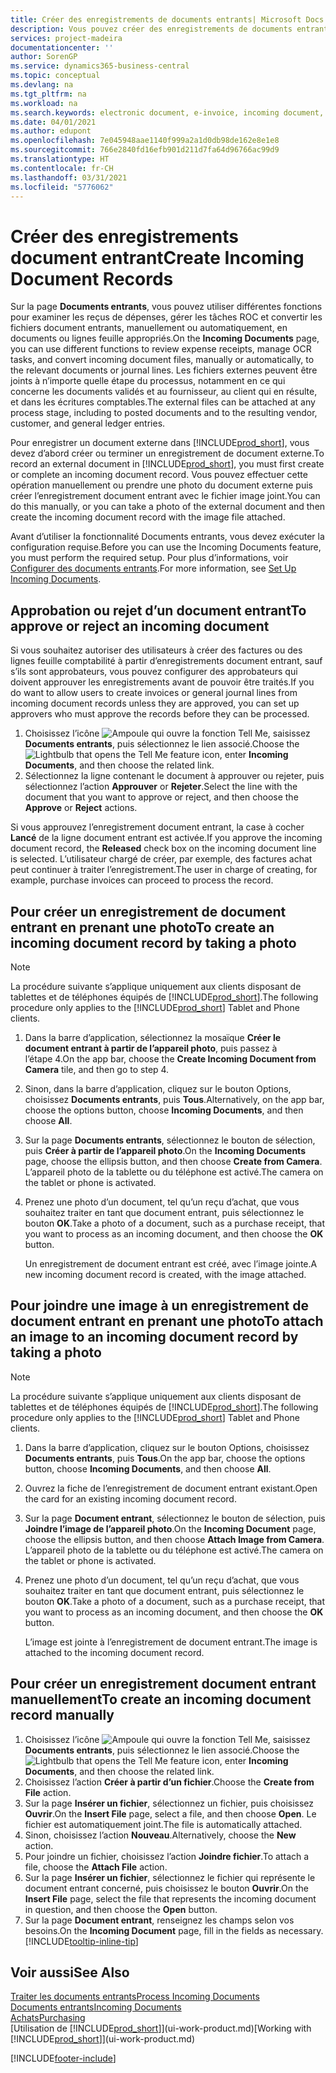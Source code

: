 ```yaml
---
title: Créer des enregistrements de documents entrants| Microsoft Docs
description: Vous pouvez créer des enregistrements de documents entrants, tels que des factures électroniques, et gérer des tâches OCR, du commerce électronique, et de l’échange de documents.
services: project-madeira
documentationcenter: ''
author: SorenGP
ms.service: dynamics365-business-central
ms.topic: conceptual
ms.devlang: na
ms.tgt_pltfrm: na
ms.workload: na
ms.search.keywords: electronic document, e-invoice, incoming document, OCR, ecommerce, document exchange, import invoice
ms.date: 04/01/2021
ms.author: edupont
ms.openlocfilehash: 7e045948aae1140f999a2a1d0db98de162e8e1e8
ms.sourcegitcommit: 766e2840fd16efb901d211d7fa64d96766ac99d9
ms.translationtype: HT
ms.contentlocale: fr-CH
ms.lasthandoff: 03/31/2021
ms.locfileid: "5776062"
---
```

# <a name="create-incoming-document-records"></a><span data-ttu-id="cdaf1-103">Créer des enregistrements document entrant</span><span class="sxs-lookup"><span data-stu-id="cdaf1-103">Create Incoming Document Records</span></span>
<span data-ttu-id="cdaf1-104">Sur la page **Documents entrants**, vous pouvez utiliser différentes fonctions pour examiner les reçus de dépenses, gérer les tâches ROC et convertir les fichiers document entrants, manuellement ou automatiquement, en documents ou lignes feuille appropriés.</span><span class="sxs-lookup"><span data-stu-id="cdaf1-104">On the **Incoming Documents** page, you can use different functions to review expense receipts, manage OCR tasks, and convert incoming document files, manually or automatically, to the relevant documents or journal lines.</span></span> <span data-ttu-id="cdaf1-105">Les fichiers externes peuvent être joints à n’importe quelle étape du processus, notamment en ce qui concerne les documents validés et au fournisseur, au client qui en résulte, et dans les écritures comptables.</span><span class="sxs-lookup"><span data-stu-id="cdaf1-105">The external files can be attached at any process stage, including to posted documents and to the resulting vendor, customer, and general ledger entries.</span></span>

<span data-ttu-id="cdaf1-106">Pour enregistrer un document externe dans [!INCLUDE[prod_short](includes/prod_short.md)], vous devez d’abord créer ou terminer un enregistrement de document externe.</span><span class="sxs-lookup"><span data-stu-id="cdaf1-106">To record an external document in [!INCLUDE[prod_short](includes/prod_short.md)], you must first create or complete an incoming document record.</span></span> <span data-ttu-id="cdaf1-107">Vous pouvez effectuer cette opération manuellement ou prendre une photo du document externe puis créer l’enregistrement document entrant avec le fichier image joint.</span><span class="sxs-lookup"><span data-stu-id="cdaf1-107">You can do this manually, or you can take a photo of the external document and then create the incoming document record with the image file attached.</span></span>

<span data-ttu-id="cdaf1-108">Avant d’utiliser la fonctionnalité Documents entrants, vous devez exécuter la configuration requise.</span><span class="sxs-lookup"><span data-stu-id="cdaf1-108">Before you can use the Incoming Documents feature, you must perform the required setup.</span></span> <span data-ttu-id="cdaf1-109">Pour plus d’informations, voir [Configurer des documents entrants](across-how-setup-income-documents.md).</span><span class="sxs-lookup"><span data-stu-id="cdaf1-109">For more information, see [Set Up Incoming Documents](across-how-setup-income-documents.md).</span></span>

## <a name="to-approve-or-reject-an-incoming-document"></a><span data-ttu-id="cdaf1-110">Approbation ou rejet d’un document entrant</span><span class="sxs-lookup"><span data-stu-id="cdaf1-110">To approve or reject an incoming document</span></span>
<span data-ttu-id="cdaf1-111">Si vous souhaitez autoriser des utilisateurs à créer des factures ou des lignes feuille comptabilité à partir d’enregistrements document entrant, sauf s’ils sont approbateurs, vous pouvez configurer des approbateurs qui doivent approuver les enregistrements avant de pouvoir être traités.</span><span class="sxs-lookup"><span data-stu-id="cdaf1-111">If you do want to allow users to create invoices or general journal lines from incoming document records unless they are approved, you can set up approvers who must approve the records before they can be processed.</span></span>

1. <span data-ttu-id="cdaf1-112">Choisissez l’icône ![Ampoule qui ouvre la fonction Tell Me](media/ui-search/search_small.png "Dites-moi ce que vous voulez faire"), saisissez **Documents entrants**, puis sélectionnez le lien associé.</span><span class="sxs-lookup"><span data-stu-id="cdaf1-112">Choose the ![Lightbulb that opens the Tell Me feature](media/ui-search/search_small.png "Tell me what you want to do") icon, enter **Incoming Documents**, and then choose the related link.</span></span>
2. <span data-ttu-id="cdaf1-113">Sélectionnez la ligne contenant le document à approuver ou rejeter, puis sélectionnez l’action **Approuver** or **Rejeter**.</span><span class="sxs-lookup"><span data-stu-id="cdaf1-113">Select the line with the document that you want to approve or reject, and then choose the **Approve** or **Reject** actions.</span></span>

<span data-ttu-id="cdaf1-114">Si vous approuvez l’enregistrement document entrant, la case à cocher **Lancé** de la ligne document entrant est activée.</span><span class="sxs-lookup"><span data-stu-id="cdaf1-114">If you approve the incoming document record, the **Released** check box on the incoming document line is selected.</span></span> <span data-ttu-id="cdaf1-115">L’utilisateur chargé de créer, par exemple, des factures achat peut continuer à traiter l’enregistrement.</span><span class="sxs-lookup"><span data-stu-id="cdaf1-115">The user in charge of creating, for example, purchase invoices can proceed to process the record.</span></span>

## <a name="to-create-an-incoming-document-record-by-taking-a-photo"></a><span data-ttu-id="cdaf1-116">Pour créer un enregistrement de document entrant en prenant une photo</span><span class="sxs-lookup"><span data-stu-id="cdaf1-116">To create an incoming document record by taking a photo</span></span>
> [!NOTE]  
>   <span data-ttu-id="cdaf1-117">La procédure suivante s’applique uniquement aux clients disposant de tablettes et de téléphones équipés de [!INCLUDE[prod_short](includes/prod_short.md)].</span><span class="sxs-lookup"><span data-stu-id="cdaf1-117">The following procedure only applies to the [!INCLUDE[prod_short](includes/prod_short.md)] Tablet and Phone clients.</span></span>

1. <span data-ttu-id="cdaf1-118">Dans la barre d’application, sélectionnez la mosaïque **Créer le document entrant à partir de l’appareil photo**, puis passez à l’étape 4.</span><span class="sxs-lookup"><span data-stu-id="cdaf1-118">On the app bar, choose the **Create Incoming Document from Camera** tile, and then go to step 4.</span></span>
2. <span data-ttu-id="cdaf1-119">Sinon, dans la barre d’application, cliquez sur le bouton Options, choisissez **Documents entrants**, puis **Tous**.</span><span class="sxs-lookup"><span data-stu-id="cdaf1-119">Alternatively, on the app bar, choose the options button, choose **Incoming Documents**, and then choose **All**.</span></span>
3. <span data-ttu-id="cdaf1-120">Sur la page **Documents entrants**, sélectionnez le bouton de sélection, puis **Créer à partir de l’appareil photo**.</span><span class="sxs-lookup"><span data-stu-id="cdaf1-120">On the **Incoming Documents** page, choose the ellipsis button, and then choose **Create from Camera**.</span></span> <span data-ttu-id="cdaf1-121">L’appareil photo de la tablette ou du téléphone est activé.</span><span class="sxs-lookup"><span data-stu-id="cdaf1-121">The camera on the tablet or phone is activated.</span></span>
4. <span data-ttu-id="cdaf1-122">Prenez une photo d’un document, tel qu’un reçu d’achat, que vous souhaitez traiter en tant que document entrant, puis sélectionnez le bouton **OK**.</span><span class="sxs-lookup"><span data-stu-id="cdaf1-122">Take a photo of a document, such as a purchase receipt, that you want to process as an incoming document, and then choose the **OK** button.</span></span>

    <span data-ttu-id="cdaf1-123">Un enregistrement de document entrant est créé, avec l’image jointe.</span><span class="sxs-lookup"><span data-stu-id="cdaf1-123">A new incoming document record is created, with the image attached.</span></span>

## <a name="to-attach-an-image-to-an-incoming-document-record-by-taking-a-photo"></a><span data-ttu-id="cdaf1-124">Pour joindre une image à un enregistrement de document entrant en prenant une photo</span><span class="sxs-lookup"><span data-stu-id="cdaf1-124">To attach an image to an incoming document record by taking a photo</span></span>
> [!NOTE]  
>   <span data-ttu-id="cdaf1-125">La procédure suivante s’applique uniquement aux clients disposant de tablettes et de téléphones équipés de [!INCLUDE[prod_short](includes/prod_short.md)].</span><span class="sxs-lookup"><span data-stu-id="cdaf1-125">The following procedure only applies to the [!INCLUDE[prod_short](includes/prod_short.md)] Tablet and Phone clients.</span></span>

1. <span data-ttu-id="cdaf1-126">Dans la barre d’application, cliquez sur le bouton Options, choisissez **Documents entrants**, puis **Tous**.</span><span class="sxs-lookup"><span data-stu-id="cdaf1-126">On the app bar, choose the options button, choose **Incoming Documents**, and then choose **All**.</span></span>
2. <span data-ttu-id="cdaf1-127">Ouvrez la fiche de l’enregistrement de document entrant existant.</span><span class="sxs-lookup"><span data-stu-id="cdaf1-127">Open the card for an existing incoming document record.</span></span>
3. <span data-ttu-id="cdaf1-128">Sur la page **Document entrant**, sélectionnez le bouton de sélection, puis **Joindre l’image de l’appareil photo**.</span><span class="sxs-lookup"><span data-stu-id="cdaf1-128">On the **Incoming Document** page, choose the ellipsis button, and then choose **Attach Image from Camera**.</span></span> <span data-ttu-id="cdaf1-129">L’appareil photo de la tablette ou du téléphone est activé.</span><span class="sxs-lookup"><span data-stu-id="cdaf1-129">The camera on the tablet or phone is activated.</span></span>
4. <span data-ttu-id="cdaf1-130">Prenez une photo d’un document, tel qu’un reçu d’achat, que vous souhaitez traiter en tant que document entrant, puis sélectionnez le bouton **OK**.</span><span class="sxs-lookup"><span data-stu-id="cdaf1-130">Take a photo of a document, such as a purchase receipt, that you want to process as an incoming document, and then choose the **OK** button.</span></span>

    <span data-ttu-id="cdaf1-131">L’image est jointe à l’enregistrement de document entrant.</span><span class="sxs-lookup"><span data-stu-id="cdaf1-131">The image is attached to the incoming document record.</span></span>

## <a name="to-create-an-incoming-document-record-manually"></a><span data-ttu-id="cdaf1-132">Pour créer un enregistrement document entrant manuellement</span><span class="sxs-lookup"><span data-stu-id="cdaf1-132">To create an incoming document record manually</span></span>
1. <span data-ttu-id="cdaf1-133">Choisissez l’icône ![Ampoule qui ouvre la fonction Tell Me](media/ui-search/search_small.png "Dites-moi ce que vous voulez faire"), saisissez **Documents entrants**, puis sélectionnez le lien associé.</span><span class="sxs-lookup"><span data-stu-id="cdaf1-133">Choose the ![Lightbulb that opens the Tell Me feature](media/ui-search/search_small.png "Tell me what you want to do") icon, enter **Incoming Documents**, and then choose the related link.</span></span>
2. <span data-ttu-id="cdaf1-134">Choisissez l’action **Créer à partir d’un fichier**.</span><span class="sxs-lookup"><span data-stu-id="cdaf1-134">Choose the **Create from File** action.</span></span>  
3. <span data-ttu-id="cdaf1-135">Sur la page **Insérer un fichier**, sélectionnez un fichier, puis choisissez **Ouvrir**.</span><span class="sxs-lookup"><span data-stu-id="cdaf1-135">On the **Insert File** page, select a file, and then choose **Open**.</span></span> <span data-ttu-id="cdaf1-136">Le fichier est automatiquement joint.</span><span class="sxs-lookup"><span data-stu-id="cdaf1-136">The file is automatically attached.</span></span>
4. <span data-ttu-id="cdaf1-137">Sinon, choisissez l’action **Nouveau**.</span><span class="sxs-lookup"><span data-stu-id="cdaf1-137">Alternatively, choose the **New** action.</span></span>
5. <span data-ttu-id="cdaf1-138">Pour joindre un fichier, choisissez l’action **Joindre fichier**.</span><span class="sxs-lookup"><span data-stu-id="cdaf1-138">To attach a file, choose the **Attach File** action.</span></span>
6. <span data-ttu-id="cdaf1-139">Sur la page **Insérer un fichier**, sélectionnez le fichier qui représente le document entrant concerné, puis choisissez le bouton **Ouvrir**.</span><span class="sxs-lookup"><span data-stu-id="cdaf1-139">On the **Insert File** page, select the file that represents the incoming document in question, and then choose the **Open** button.</span></span>
7. <span data-ttu-id="cdaf1-140">Sur la page **Document entrant**, renseignez les champs selon vos besoins.</span><span class="sxs-lookup"><span data-stu-id="cdaf1-140">On the **Incoming Document** page, fill in the fields as necessary.</span></span> [!INCLUDE[tooltip-inline-tip](includes/tooltip-inline-tip_md.md)]

## <a name="see-also"></a><span data-ttu-id="cdaf1-141">Voir aussi</span><span class="sxs-lookup"><span data-stu-id="cdaf1-141">See Also</span></span>
[<span data-ttu-id="cdaf1-142">Traiter les documents entrants</span><span class="sxs-lookup"><span data-stu-id="cdaf1-142">Process Incoming Documents</span></span>](across-process-income-documents.md)  
[<span data-ttu-id="cdaf1-143">Documents entrants</span><span class="sxs-lookup"><span data-stu-id="cdaf1-143">Incoming Documents</span></span>](across-income-documents.md)  
[<span data-ttu-id="cdaf1-144">Achats</span><span class="sxs-lookup"><span data-stu-id="cdaf1-144">Purchasing</span></span>](purchasing-manage-purchasing.md)  
<span data-ttu-id="cdaf1-145">[Utilisation de [!INCLUDE[prod_short](includes/prod_short.md)]](ui-work-product.md)</span><span class="sxs-lookup"><span data-stu-id="cdaf1-145">[Working with [!INCLUDE[prod_short](includes/prod_short.md)]](ui-work-product.md)</span></span>


[!INCLUDE[footer-include](includes/footer-banner.md)]